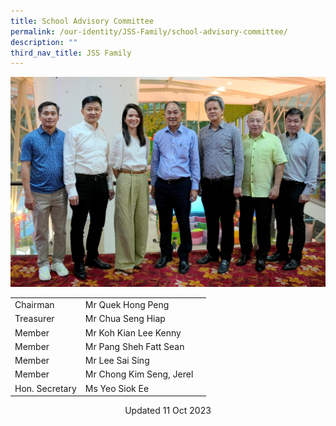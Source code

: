 ```yaml
---
title: School Advisory Committee
permalink: /our-identity/JSS-Family/school-advisory-committee/
description: ""
third_nav_title: JSS Family
---
```


![](/images/sac%202023.JPG)


|  |  | |
| -------- | -------- | -------- |
| Chairman   | Mr Quek Hong Peng  |  |
| Treasurer   | Mr Chua Seng Hiap |  |
| Member| Mr Koh Kian Lee Kenny |  |
| Member| Mr Pang Sheh Fatt Sean|  |
| Member| Mr Lee Sai Sing |  |
| Member| Mr Chong Kim Seng, Jerel |  |
| Hon. Secretary| Ms Yeo Siok Ee |  |


<center> Updated 11 Oct 2023 </center>